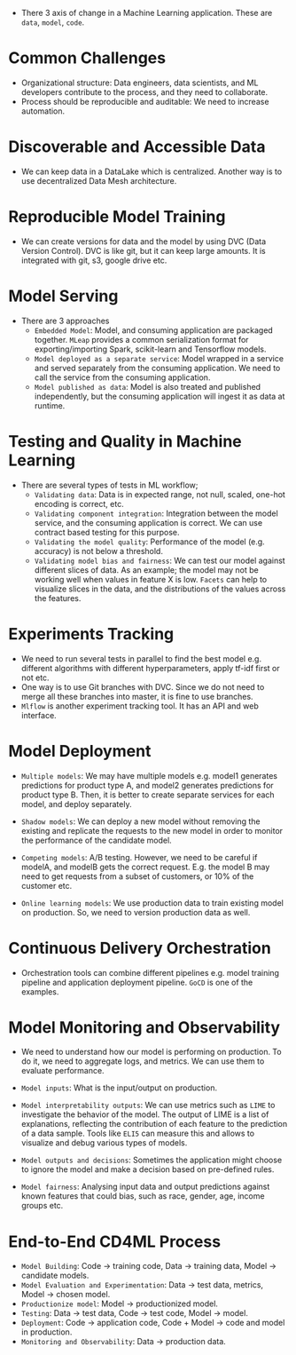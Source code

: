 - There 3 axis of change in a Machine Learning application. These are `data`, `model`, `code`.

# Common Challenges
- Organizational structure: Data engineers, data scientists, and ML developers contribute to the process, and they need to collaborate.
- Process should be reproducible and auditable: We need to increase automation.

# Discoverable and Accessible Data

- We can keep data in a DataLake which is centralized. Another way is to use decentralized Data Mesh architecture.

# Reproducible Model Training
- We can create versions for data and the model by using DVC (Data Version Control). DVC is like git, but it can keep large amounts. It is integrated with git, s3, google drive etc.

# Model Serving
- There are 3 approaches
  - `Embedded Model`: Model, and consuming application are packaged together. `MLeap` provides a common serialization format for exporting/importing Spark, scikit-learn and Tensorflow models.
  - `Model deployed as a separate service`: Model wrapped in a service and served separately from the consuming application. We need to call the service from the consuming application.
  - `Model published as data`: Model is also treated and published independently, but the consuming application will ingest it as data at runtime.


# Testing and Quality in Machine Learning

- There are several types of tests in ML workflow;
  - `Validating data`: Data is in expected range, not null, scaled, one-hot encoding is correct, etc.
  - `Validating component integration`: Integration between the model service, and the consuming application is correct. We can use contract based testing for this purpose.
  - `Validating the model quality`: Performance of the model (e.g. accuracy) is not below a threshold.
  - `Validating model bias and fairness`: We can test our model against different slices of data. As an example; the model may not be working well when values in feature X is low. `Facets` can help to visualize slices in the data, and the distributions of the values across the features.


# Experiments Tracking

- We need to run several tests in parallel to find the best model e.g. different algorithms with different hyperparameters, apply tf-idf first or not etc.
- One way is to use Git branches with DVC. Since we do not need to merge all these branches into master, it is fine to use branches.
- `Mlflow` is another experiment tracking tool. It has an API and web interface.

# Model Deployment
- `Multiple models`: We may have multiple models e.g. model1 generates predictions for product type A, and model2 generates predictions for product type B. Then, it is better to create separate services for each model, and deploy separately.

- `Shadow models`: We can deploy a new model without removing the existing and replicate the requests to the new model in order to monitor the performance of the candidate model.

- `Competing models`: A/B testing. However, we need to be careful if modelA, and modelB gets the correct request. E.g. the model B may need to get requests from a subset of customers, or 10% of the customer etc.

- `Online learning models`: We use production data to train existing model on production. So, we need to version production data as well.

# Continuous Delivery Orchestration

- Orchestration tools can combine different pipelines e.g. model training pipeline and application deployment pipeline. `GoCD` is one of the examples.

# Model Monitoring and Observability
- We need to understand how our model is performing on production. To do it, we need to aggregate logs, and metrics. We can use them to evaluate performance.

- `Model inputs`: What is the input/output on production.
- `Model interpretability outputs`: We can use metrics such as `LIME` to investigate the behavior of the model. The output of LIME is a list of explanations, reflecting the contribution of each feature to the prediction of a data sample. Tools like `ELI5` can measure this and allows to visualize and debug various types of models.
- `Model outputs and decisions`: Sometimes the application might choose to ignore the model and make a decision based on pre-defined rules.
- `Model fairness`: Analysing input data and output predictions against known features that could bias, such as race, gender, age, income groups etc.

# End-to-End CD4ML Process

- `Model Building`: Code -> training code, Data -> training data, Model -> candidate models.
- `Model Evaluation and Experimentation`: Data -> test data, metrics, Model -> chosen model.
- `Productionize model`: Model -> productionized model.
- `Testing`: Data -> test data, Code -> test code, Model -> model.
- `Deployment`: Code -> application code, Code + Model -> code and model in production.
- `Monitoring and Observability`: Data -> production data.
